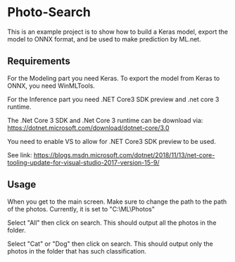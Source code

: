 # Photo-Search
This is an example project is to show how to build a Keras model, export the model to ONNX format, and be used to make prediction by ML.net.
        
## Requirements
For the Modeling part you need Keras.  To export the model from Keras to ONNX, you need WinMLTools.

For the Inference part you need .NET Core3 SDK preview and .net core 3 runtime.  

The .Net Core 3 SDK and .Net Core 3 runtime can be download via: https://dotnet.microsoft.com/download/dotnet-core/3.0

You need to enable VS to allow for .NET Core3 SDK preview to be used.  

See link: https://blogs.msdn.microsoft.com/dotnet/2018/11/13/net-core-tooling-update-for-visual-studio-2017-version-15-9/

## Usage
When you get to the main screen.  Make sure to change the path to the path of the photos.  Currently, it is set to "C:\ML\Photos\"

Select "All" then click on search.  This should output all the photos in the folder.  

Select "Cat" or "Dog" then click on search.  This should output only the photos in the folder that has such classification.
